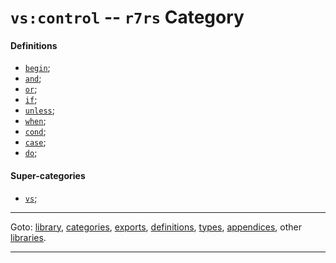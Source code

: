 

<a id='category__r7rs__vs_3a_control'></a>

# `vs:control` -- `r7rs` Category


<a id='category__r7rs__vs_3a_control__definitions'></a>

#### Definitions

 * [`begin`](../../r7rs/definitions/begin.md#definition__r7rs__begin);
 * [`and`](../../r7rs/definitions/and.md#definition__r7rs__and);
 * [`or`](../../r7rs/definitions/or.md#definition__r7rs__or);
 * [`if`](../../r7rs/definitions/if.md#definition__r7rs__if);
 * [`unless`](../../r7rs/definitions/unless.md#definition__r7rs__unless);
 * [`when`](../../r7rs/definitions/when.md#definition__r7rs__when);
 * [`cond`](../../r7rs/definitions/cond.md#definition__r7rs__cond);
 * [`case`](../../r7rs/definitions/case.md#definition__r7rs__case);
 * [`do`](../../r7rs/definitions/do.md#definition__r7rs__do);


<a id='category__r7rs__vs_3a_control__super-categories'></a>

#### Super-categories

 * [`vs`](../../r7rs/categories/vs.md#category__r7rs__vs);

----

Goto: [library](../../r7rs/_index.md#library__r7rs), [categories](../../r7rs/categories/_index.md#toc__r7rs__categories), [exports](../../r7rs/exports/_index.md#toc__r7rs__exports), [definitions](../../r7rs/definitions/_index.md#toc__r7rs__definitions), [types](../../r7rs/types/_index.md#toc__r7rs__types), [appendices](../../r7rs/appendices/_index.md#toc__r7rs__appendices), other [libraries](../../_libraries.md#toc__libraries).

----

